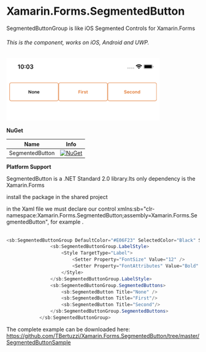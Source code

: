 # Xamarin.Forms.SegmentedButton

SegmentedButtonGroup is like iOS Segmented Controls for Xamarin.Forms

###### This is the component, works on iOS, Android and UWP.

<a href="#">
<img border="0" alt="W3Schools" src="Resources/sample.png" width="400"   alt="SocialNetworkApp" /></a>

**NuGet**

|Name|Info|
| ------------------- | :------------------: |
|SegmentedButton|[![NuGet](https://img.shields.io/badge/nuget-1.0.1-blue.svg)](https://https://www.nuget.org/packages/Xamarin.Forms.SegmentedButton/)|

**Platform Support**

SegmentedButton is a .NET Standard 2.0 library.Its only dependency is the Xamarin.Forms

install the package in the shared project

in the Xaml file we must declare our control xmlns:sb="clr-namespace:Xamarin.Forms.SegmentedButton;assembly=Xamarin.Forms.SegmentedButton", for example .

```csharp

<sb:SegmentedButtonGroup DefaultColor="#E06F23" SelectedColor="Black" SelectedIndex="{Binding SelectedIndex, Mode=TwoWay}" CornerRadius="5" HeightRequest="50" Margin="8, 8, 8, 0">
                <sb:SegmentedButtonGroup.LabelStyle>
                    <Style TargetType="Label">
                        <Setter Property="FontSize" Value="12" />
                        <Setter Property="FontAttributes" Value="Bold" />
                    </Style>
                </sb:SegmentedButtonGroup.LabelStyle>
                <sb:SegmentedButtonGroup.SegmentedButtons>
                    <sb:SegmentedButton Title="None" />
                    <sb:SegmentedButton Title="First"/>
                    <sb:SegmentedButton Title="Second"/>
                </sb:SegmentedButtonGroup.SegmentedButtons>
            </sb:SegmentedButtonGroup>
```

The complete example can be downloaded here: https://github.com/TBertuzzi/Xamarin.Forms.SegmentedButton/tree/master/SegmentedButtonSample
